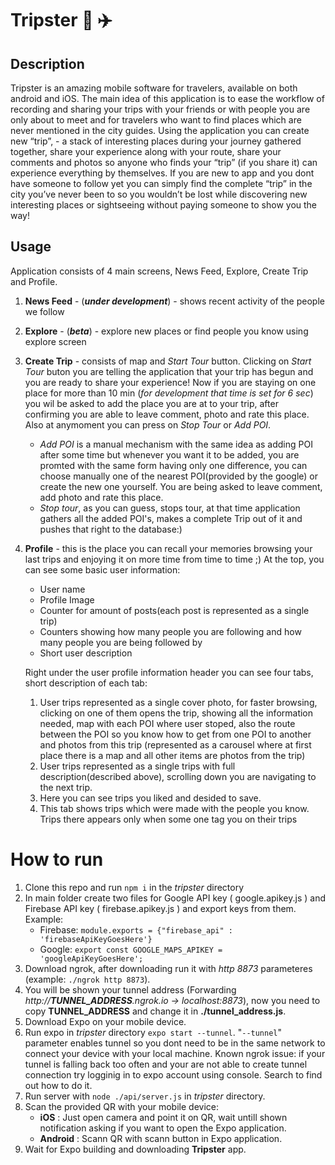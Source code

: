# **Tripster**  :round_pushpin: :airplane:
## Description

Tripster is an amazing mobile software for travelers, available on both android and iOS. The main idea of this application is to ease the workflow of recording and sharing your trips with your friends or with people you are only about to meet and for travelers who want to find places which are never mentioned in the city guides. Using the application you can create new “trip”, - a stack of interesting places during your journey gathered together, share your experience along with your route, share your comments and photos so anyone who finds your “trip” (if you share it) can experience everything by themselves. If you are new to app and you dont have someone to follow yet you can simply find the complete “trip” in the city you’ve never been to so you wouldn’t be lost while discovering new interesting places or sightseeing without paying someone to show you the way!

## Usage
Application consists of 4 main screens, News Feed, Explore, Create Trip and Profile.

1. **News Feed** - (_**under development**_) - shows recent activity of the people we follow
2. **Explore** - (_**beta**_) - explore new places or find people you know using explore screen

3. **Create Trip** - consists of map and _Start Tour_ button. Clicking on _Start Tour_ buton you are telling the application that your trip has begun and you are ready to share your experience! Now if you are staying on one place for more than 10 min (_for development that time is set for 6 sec_) you wil be asked to add the place you are at to your trip, after confirming you are able to leave comment, photo and rate this place. Also at anymoment you can press on _Stop Tour_ or _Add POI_. 
    - _Add POI_ is a manual mechanism with the same idea as adding POI after some time but whenever you want it to be added, you are promted with the same form having only one difference, you can choose manually one of the nearest POI(provided by the google) or create the new one yourself. You are being asked to leave comment, add photo and rate this place. 
    - _Stop tour_, as you can guess, stops tour, at that time application gathers all the added POI's, makes a complete Trip out of it and pushes that right to the database:)
4. **Profile** - this is the place you can recall your memories browsing your last trips and enjoying it on more time from time to time ;)
At the top, you can see some basic user information:
    - User name
    - Profile Image
    - Counter for amount of posts(each post is represented as a single trip)
    - Counters showing how many people you are following and how many people you are being followed by
    - Short user description

    Right under the user profile information header you can see four tabs, short description of each tab:
    1. User trips represented as a single cover photo, for faster browsing, clicking on one of them opens the trip, showing all the information needed, map with each POI where user stoped, also the route between the POI so you know how to get from one POI to another and photos from this trip (represented as a carousel where at first place there is a map and all other items are photos from the trip)
    2. User trips represented as a single trips with full description(described above), scrolling down you are navigating to the next trip.
    3. Here you can see trips you liked and desided to save.
    4. This tab shows trips which were made with the people you know. Trips there appears only when some one tag you on their trips

# How to run
1. Clone this repo and run `npm i` in the _tripster_ directory
2. In main folder create two files for Google API key ( google.apikey.js ) and Firebase API key ( firebase.apikey.js ) and export keys from them. Example:
    * Firebase: ``` module.exports = {"firebase_api" : 'firebaseApiKeyGoesHere'} ```  
    * Google: ``` export const GOOGLE_MAPS_APIKEY = 'googleApiKeyGoesHere'; ```  
3. Download ngrok, after downloading run it with _http 8873_ parameteres (example: `./ngrok http 8873`).
4. You will be shown your tunnel address (Forwarding                    _http://***TUNNEL_ADDRESS***.ngrok.io -> localhost:8873_), now you need to copy **TUNNEL_ADDRESS** and change it in **./tunnel_address.js**.
5. Download Expo on your mobile device.
6. Run expo in _tripster_ directory `expo start --tunnel`. "`--tunnel`" parameter enables tunnel so you dont need to be in the same network to connect your device with your local machine. Known ngrok issue: if your tunnel is falling back too often and your are not able to create tunnel connection try logginig in to expo account using console. Search to find out how to do it.
7. Run server with `node ./api/server.js` in _tripster_ directory.
8. Scan the provided QR with your mobile device:
    - __iOS__ : Just open camera and point it on QR, wait untill shown notification asking if you want to open the Expo application. 
    - __Android__ : Scann QR with scann button in Expo application.
9. Wait for Expo building and downloading __Tripster__ app.